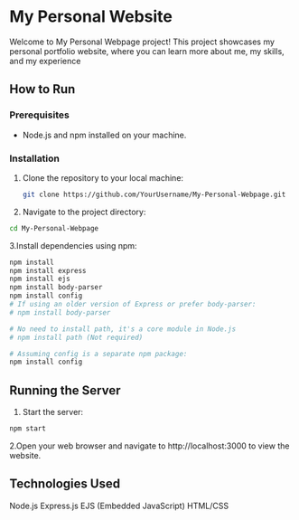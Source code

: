 # My Personal Website
Welcome to My Personal Webpage project! This project showcases my personal portfolio website, where you can learn more about me, my skills, and my experience


## How to Run

### Prerequisites
- Node.js and npm installed on your machine.

### Installation
1. Clone the repository to your local machine:
   ```bash
   git clone https://github.com/YourUsername/My-Personal-Webpage.git
   ```

2. Navigate to the project directory:
```bash
cd My-Personal-Webpage
```

3.Install dependencies using npm:
```bash
npm install
npm install express
npm install ejs
npm install body-parser
npm install config
# If using an older version of Express or prefer body-parser:
# npm install body-parser

# No need to install path, it's a core module in Node.js
# npm install path (Not required)

# Assuming config is a separate npm package:
npm install config
```

## Running the Server
1. Start the server:
```bash
npm start
```

2.Open your web browser and navigate to http://localhost:3000 to view the website.

## Technologies Used
Node.js
Express.js
EJS (Embedded JavaScript)
HTML/CSS
